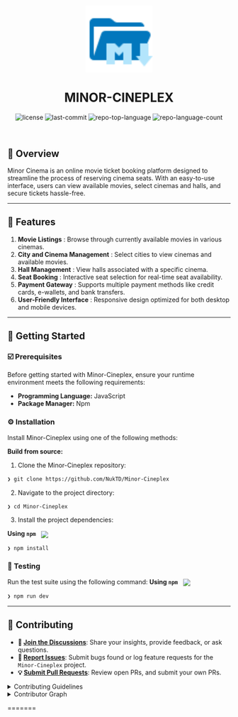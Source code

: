 <p align="center">
    <img src="https://raw.githubusercontent.com/PKief/vscode-material-icon-theme/ec559a9f6bfd399b82bb44393651661b08aaf7ba/icons/folder-markdown-open.svg" align="center" width="30%">
</p>
<p align="center"><h1 align="center">MINOR-CINEPLEX</h1></p>
<p align="center">
	
</p>
<p align="center">
	<img src="https://img.shields.io/github/license/NukTD/Minor-Cineplex?style=default&logo=opensourceinitiative&logoColor=white&color=0080ff" alt="license">
	<img src="https://img.shields.io/github/last-commit/NukTD/Minor-Cineplex?style=default&logo=git&logoColor=white&color=0080ff" alt="last-commit">
	<img src="https://img.shields.io/github/languages/top/NukTD/Minor-Cineplex?style=default&color=0080ff" alt="repo-top-language">
	<img src="https://img.shields.io/github/languages/count/NukTD/Minor-Cineplex?style=default&color=0080ff" alt="repo-language-count">
</p>
<p align="center"><!-- default option, no dependency badges. -->
</p>
<p align="center">
	<!-- default option, no dependency badges. -->
</p>
<br>


## 📍 Overview

Minor Cinema is an online movie ticket booking platform designed to streamline the process of reserving cinema seats. With an easy-to-use interface, users can view available movies, select cinemas and halls, and secure tickets hassle-free.

---

## 👾 Features
1. **Movie Listings** : Browse through currently available movies in various cinemas.
2. **City and Cinema Management** : Select cities to view cinemas and available movies.
3. **Hall Management** : View halls associated with a specific cinema.
4. **Seat Booking** : Interactive seat selection for real-time seat availability.
5. **Payment Gateway** : Supports multiple payment methods like credit cards, e-wallets, and bank transfers.
6. **User-Friendly Interface** : Responsive design optimized for both desktop and mobile devices.

---
## 🚀 Getting Started

### ☑️ Prerequisites

Before getting started with Minor-Cineplex, ensure your runtime environment meets the following requirements:

- **Programming Language:** JavaScript
- **Package Manager:** Npm


### ⚙️ Installation

Install Minor-Cineplex using one of the following methods:

**Build from source:**

1. Clone the Minor-Cineplex repository:
```sh
❯ git clone https://github.com/NukTD/Minor-Cineplex
```

2. Navigate to the project directory:
```sh
❯ cd Minor-Cineplex
```

3. Install the project dependencies:


**Using `npm`** &nbsp; [<img align="center" src="https://img.shields.io/badge/npm-CB3837.svg?style={badge_style}&logo=npm&logoColor=white" />](https://www.npmjs.com/)

```sh
❯ npm install
```

### 🧪 Testing
Run the test suite using the following command:
**Using `npm`** &nbsp; [<img align="center" src="https://img.shields.io/badge/npm-CB3837.svg?style={badge_style}&logo=npm&logoColor=white" />](https://www.npmjs.com/)

```sh
❯ npm run dev
```

---

## 🔰 Contributing

- **💬 [Join the Discussions](https://github.com/NukTD/Minor-Cineplex/discussions)**: Share your insights, provide feedback, or ask questions.
- **🐛 [Report Issues](https://github.com/NukTD/Minor-Cineplex/issues)**: Submit bugs found or log feature requests for the `Minor-Cineplex` project.
- **💡 [Submit Pull Requests](https://github.com/NukTD/Minor-Cineplex/blob/main/CONTRIBUTING.md)**: Review open PRs, and submit your own PRs.

<details closed>
<summary>Contributing Guidelines</summary>

1. **Fork the Repository**: Start by forking the project repository to your github account.
2. **Clone Locally**: Clone the forked repository to your local machine using a git client.
   ```sh
   git clone https://github.com/NukTD/Minor-Cineplex
   ```
3. **Create a New Branch**: Always work on a new branch, giving it a descriptive name.
   ```sh
   git checkout -b new-feature-x
   ```
4. **Make Your Changes**: Develop and test your changes locally.
5. **Commit Your Changes**: Commit with a clear message describing your updates.
   ```sh
   git commit -m 'Implemented new feature x.'
   ```
6. **Push to github**: Push the changes to your forked repository.
   ```sh
   git push origin new-feature-x
   ```
7. **Submit a Pull Request**: Create a PR against the original project repository. Clearly describe the changes and their motivations.
8. **Review**: Once your PR is reviewed and approved, it will be merged into the main branch. Congratulations on your contribution!
</details>

<details closed>
<summary>Contributor Graph</summary>
<br>
<p align="left">
   <a href="https://github.com{/NukTD/Minor-Cineplex/}graphs/contributors">
      <img src="https://contrib.rocks/image?repo=NukTD/Minor-Cineplex">
   </a>
</p>
</details>



=======
